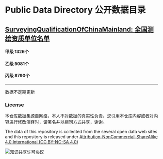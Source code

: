 # Public Data Directory 公开数据目录

## [SurveyingQualificationOfChinaMainland: 全国测绘资质单位名单](https://github.com/tanghaojie/PublicData/tree/master/SurveyingQualificationOfChinaMainland)
#### 甲级 1326个
#### 乙级 5081个
#### 丙级 8790个


---
数据不定期更新

### License

本仓库数据集源自网络，本人不对数据的真实性负责，您引用本仓库内容或者对内容进行修改演绎时，请署名并以相同方式共享，谢谢。

The data of this repository is collected from the several open data web sites and this repository is released under [Attribution-NonCommercial-ShareAlike 4.0 International (CC BY-NC-SA 4.0)](https://creativecommons.org/licenses/by-nc-sa/4.0/)

<a rel="license" href="http://creativecommons.org/licenses/by-nc-sa/4.0/"><img alt="知识共享许可协议" style="border-width:0" src="https://i.creativecommons.org/l/by-nc-sa/4.0/88x31.png" /></a>
